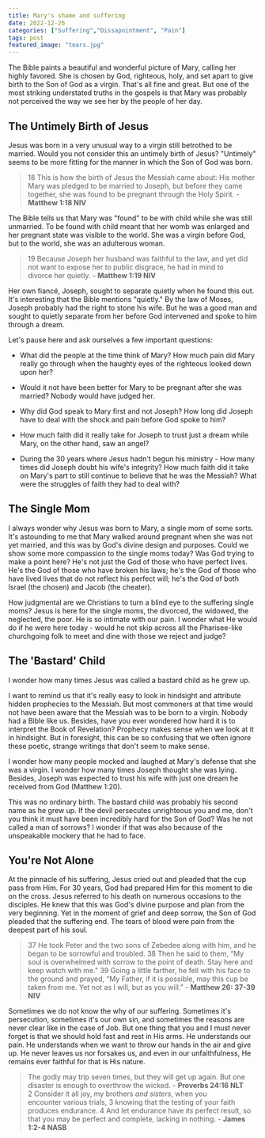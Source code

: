 ```yaml
---
title: Mary's shame and suffering
date: 2022-12-26
categories: ["Suffering","Dissapointment", "Pain"]
tags: post
featured_image: "tears.jpg"
---
```


The Bible paints a beautiful and wonderful picture of Mary, calling her highly favored. She is chosen by God, righteous, holy, and set apart to give birth to the Son of God as a virgin. That's all fine and great. But one of the most striking understated truths in the gospels is that Mary was probably not perceived the way we see her by the people of her day.

## The Untimely Birth of Jesus

Jesus was born in a very unusual way to a virgin still betrothed to be married. Would you not consider this an untimely birth of Jesus? "Untimely" seems to be more fitting for the manner in which the Son of God was born.

> 18 This is how the birth of Jesus the Messiah came about: His mother Mary was pledged to be married to Joseph, but before they came together, she was found to be pregnant through the Holy Spirit. - **Matthew 1:18 NIV**

The Bible tells us that Mary was "found" to be with child while she was still unmarried. To be found with child meant that her womb was enlarged and her pregnant state was visible to the world. She was a virgin before God, but to the world, she was an adulterous woman.

> 19 Because Joseph her husband was faithful to the law, and yet did not want to expose her to public disgrace, he had in mind to divorce her quietly. - **Matthew 1:19 NIV**

Her own fiancé, Joseph, sought to separate quietly when he found this out. It's interesting that the Bible mentions "quietly." By the law of Moses, Joseph probably had the right to stone his wife. But he was a good man and sought to quietly separate from her before God intervened and spoke to him through a dream.

Let's pause here and ask ourselves a few important questions:

- What did the people at the time think of Mary? How much pain did Mary really go through when the haughty eyes of the righteous looked down upon her?

- Would it not have been better for Mary to be pregnant after she was married? Nobody would have judged her.

- Why did God speak to Mary first and not Joseph? How long did Joseph have to deal with the shock and pain before God spoke to him?

- How much faith did it really take for Joseph to trust just a dream while Mary, on the other hand, saw an angel?

- During the 30 years where Jesus hadn't begun his ministry - How many times did Joseph doubt his wife's integrity? How much faith did it take on Mary's part to still continue to believe that he was the Messiah? What were the struggles of faith they had to deal with?

## The Single Mom

I always wonder why Jesus was born to Mary, a single mom of some sorts. It's astounding to me that Mary walked around pregnant when she was not yet married, and this was by God's divine design and purposes. Could we show some more compassion to the single moms today? Was God trying to make a point here? He's not just the God of those who have perfect lives. He's the God of those who have broken his laws; he's the God of those who have lived lives that do not reflect his perfect will; he's the God of both Israel (the chosen) and Jacob (the cheater).

How judgmental are we Christians to turn a blind eye to the suffering single moms? Jesus is here for the single moms, the divorced, the widowed, the neglected, the poor. He is so intimate with our pain. I wonder what He would do if he were here today - would he not skip across all the Pharisee-like churchgoing folk to meet and dine with those we reject and judge?

## The 'Bastard' Child

I wonder how many times Jesus was called a bastard child as he grew up.

I want to remind us that it's really easy to look in hindsight and attribute hidden prophecies to the Messiah. But most commoners at that time would not have been aware that the Messiah was to be born to a virgin. Nobody had a Bible like us. Besides, have you ever wondered how hard it is to interpret the Book of Revelation? Prophecy makes sense when we look at it in hindsight. But in foresight, this can be so confusing that we often ignore these poetic, strange writings that don't seem to make sense.

I wonder how many people mocked and laughed at Mary's defense that she was a virgin. I wonder how many times Joseph thought she was lying. Besides, Joseph was expected to trust his wife with just one dream he received from God (Matthew 1:20).

This was no ordinary birth. The bastard child was probably his second name as he grew up. If the devil persecutes unrighteous you and me, don't you think it must have been incredibly hard for the Son of God? Was he not called a man of sorrows? I wonder if that was also because of the unspeakable mockery that he had to face.

## You're Not Alone

At the pinnacle of his suffering, Jesus cried out and pleaded that the cup pass from Him. For 30 years, God had prepared Him for this moment to die on the cross. Jesus referred to his death on numerous occasions to the disciples. He knew that this was God's divine purpose and plan from the very beginning. Yet in the moment of grief and deep sorrow, the Son of God pleaded that the suffering end. The tears of blood were pain from the deepest part of his soul.

> 37 He took Peter and the two sons of Zebedee along with him, and he began to be sorrowful and troubled. 38 Then he said to them, “My soul is overwhelmed with sorrow to the point of death. Stay here and keep watch with me.” 39 Going a little farther, he fell with his face to the ground and prayed, “My Father, if it is possible, may this cup be taken from me. Yet not as I will, but as you will.” - **Matthew 26: 37-39 NIV**

Sometimes we do not know the why of our suffering. Sometimes it's persecution, sometimes it's our own sin, and sometimes the reasons are never clear like in the case of Job. But one thing that you and I must never forget is that we should hold fast and rest in His arms. He understands our pain. He understands when we want to throw our hands in the air and give up. He never leaves us nor forsakes us, and even in our unfaithfulness, He remains ever faithful for that is His nature.

> The godly may trip seven times, but they will get up again. But one disaster is enough to overthrow the wicked. - **Proverbs 24:16 NLT**
> 2 Consider it all joy, my brothers *and sisters*, when you encounter various trials, 3 knowing that the testing of your faith produces endurance. 4 And let endurance have *its* perfect result, so that you may be perfect and complete, lacking in nothing. - **James 1:2-4 NASB**